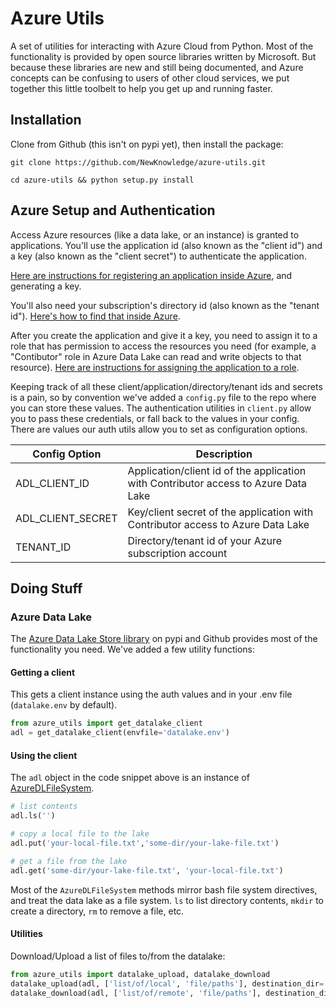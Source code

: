 # Azure Utils

A set of utilities for interacting with Azure Cloud from Python. Most of the functionality is provided by open source libraries written by Microsoft. But because these libraries are new and still being documented, and Azure concepts can be confusing to users of other cloud services, we put together this little toolbelt to help you get up and running faster.

## Installation

Clone from Github (this isn't on pypi yet), then install the package:

`git clone https://github.com/NewKnowledge/azure-utils.git`

`cd azure-utils && python setup.py install`

## Azure Setup and Authentication

Access Azure resources (like a data lake, or an instance) is granted to applications. You'll use the application id (also known as the "client id") and a key (also known as the "client secret") to authenticate the application. 

[Here are instructions for registering an application inside Azure](https://www.netiq.com/communities/cool-solutions/creating-application-client-id-client-secret-microsoft-azure-new-portal/), and generating a key.

You'll also need your subscription's directory id (also known as the "tenant id"). [Here's how to find that inside Azure](http://stackoverflow.com/a/41028320).

After you create the application and give it a key, you need to assign it to a role that has permission to access the resources you need (for example, a "Contibutor" role in Azure Data Lake can read and write objects to that resource). [Here are instructions for assigning the application to a role](https://docs.microsoft.com/en-us/azure/azure-resource-manager/resource-group-create-service-principal-portal#assign-application-to-role).

Keeping track of all these client/application/directory/tenant ids and secrets is a pain, so by convention we've added a `config.py` file to the repo where you can store these values. The authentication utilities in `client.py` allow you to pass these credentials, or fall back to the values in your config. There are values our auth utils allow you to set as configuration options. 

| Config Option | Description  |
|---|---|
| ADL_CLIENT_ID | Application/client id of the application with Contributor access to Azure Data Lake  |
| ADL_CLIENT_SECRET | Key/client secret of the application with Contributor access to Azure Data Lake  |
| TENANT_ID | Directory/tenant id of your Azure subscription account |

## Doing Stuff

### Azure Data Lake

The [Azure Data Lake Store library](https://github.com/Azure/azure-data-lake-store-python/blob/master/azure/datalake/store/core.py) on pypi and Github provides most of the functionality you need. We've added a few utility functions: 

#### Getting a client

This gets a client instance using the auth values and in your .env file (`datalake.env` by default).

```python
from azure_utils import get_datalake_client
adl = get_datalake_client(envfile='datalake.env')
```

#### Using the client

The `adl` object in the code snippet above is an instance of [AzureDLFileSystem](https://github.com/Azure/azure-data-lake-store-python/blob/master/azure/datalake/store/core.py#L38).

```python
# list contents
adl.ls('')

# copy a local file to the lake
adl.put('your-local-file.txt','some-dir/your-lake-file.txt')

# get a file from the lake
adl.get('some-dir/your-lake-file.txt', 'your-local-file.txt')
```

Most of the `AzureDLFileSystem` methods mirror bash file system directives, and treat the data lake as a file system. `ls` to list directory contents, `mkdir` to create a directory, `rm` to remove a file, etc. 

#### Utilities 

Download/Upload a list of files to/from the datalake:

```python
from azure_utils import datalake_upload, datalake_download
datalake_upload(adl, ['list/of/local', 'file/paths'], destination_dir='remote/dir')
datalake_download(adl, ['list/of/remote', 'file/paths'], destination_dir='local/dir')
```

 